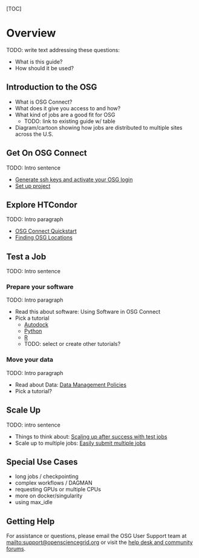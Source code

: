 [title]: - "Getting Started on the OSG"

[TOC]

# Overview

TODO: write text addressing these questions: 

- What is this guide?
- How should it be used?

## Introduction to the OSG

<!-- link to video when finished --> 

- What is OSG Connect?
- What does it give you access to and how?
- What kind of jobs are a good fit for OSG
    - TODO: link to existing guide w/ table 
- Diagram/cartoon showing how jobs are distributed to multiple sites across the U.S.

## Get On OSG Connect

TODO: Intro sentence

- [Generate ssh keys and activate your OSG login]()
- [Set up project]()

## Explore HTCondor

TODO: Intro paragraph

- [OSG Connect Quickstart]()
- [Finding OSG Locations]()

## Test a Job

TODO: Intro sentence

### Prepare your software

TODO: Intro paragraph

- Read this about software: Using Software in OSG Connect
- Pick a tutorial
    - [Autodock]()
    - [Python]()
    - [R]()
    - TODO: select or create other tutorials? 

### Move your data

TODO: Intro paragraph

- Read about Data: [Data Management Policies]()
- Pick a tutorial?

<!-- TODO: add guides
### Organize your files*
### Troubleshooting*
-->

## Scale Up

TODO: intro sentence

- Things to think about: [Scaling up after success with test jobs]()
- Scale up to multiple jobs: [Easily submit multiple jobs]()

<!-- TODO: Making jobs resilient* -->

## Special Use Cases

- long jobs / checkpointing
- complex workflows / DAGMAN
- requesting GPUs or multiple CPUs
- more on docker/singularity
- using max_idle

## Getting Help 

For assistance or questions, please email the OSG User Support team  at <mailto:support@opensciencegrid.org> or visit the [help desk and community forums](http://support.opensciencegrid.org).

